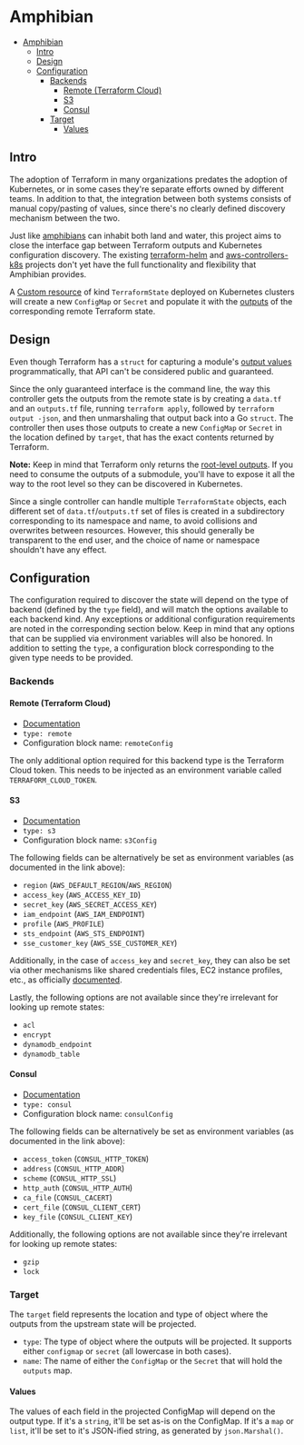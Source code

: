 # Amphibian

<!-- TOC -->

- [Amphibian](#amphibian)
  - [Intro](#intro)
  - [Design](#design)
  - [Configuration](#configuration)
    - [Backends](#backends)
      - [Remote (Terraform Cloud)](#remote-terraform-cloud)
      - [S3](#s3)
      - [Consul](#consul)
    - [Target](#target)
      - [Values](#values)

<!-- /TOC -->

## Intro

The adoption of Terraform in many organizations predates the adoption of Kubernetes, or in some cases they're separate efforts owned by different teams. In addition to that, the integration between both systems consists of manual copy/pasting of values, since there's no clearly defined discovery mechanism between the two.

Just like [amphibians](https://en.wikipedia.org/wiki/Amphibian) can inhabit both land and water, this project aims to close the interface gap between Terraform outputs and Kubernetes configuration discovery. The existing [terraform-helm](https://github.com/hashicorp/terraform-helm) and [aws-controllers-k8s](https://github.com/aws/aws-controllers-k8s) projects don't yet have the full functionality and flexibility that Amphibian provides.

A [Custom resource](https://kubernetes.io/docs/concepts/extend-kubernetes/api-extension/custom-resources/) of kind `TerraformState` deployed on Kubernetes clusters will create a new `ConfigMap` or `Secret` and populate it with the [outputs](https://www.terraform.io/docs/configuration/outputs.html) of the corresponding remote Terraform state.

## Design

Even though Terraform has a `struct` for capturing a module's [output values](https://github.com/hashicorp/terraform/blob/v0.13.5/states/output_value.go) programmatically, that API can't be considered public and guaranteed.

Since the only guaranteed interface is the command line, the way this controller gets the outputs from the remote state is by creating a `data.tf` and an `outputs.tf` file, running `terraform apply`, followed by `terraform output -json`, and then unmarshaling that output back into a Go `struct`. The controller then uses those outputs to create a new `ConfigMap` or `Secret` in the location defined by `target`, that has the exact contents returned by Terraform.

**Note:** Keep in mind that Terraform only returns the [root-level outputs](https://registry.terraform.io/providers/hashicorp/terraform/latest/docs/data-sources/remote_state#root-outputs-only). If you need to consume the outputs of a submodule, you'll have to expose it all the way to the root level so they can be discovered in Kubernetes.

Since a single controller can handle multiple `TerraformState` objects, each different set of `data.tf`/`outputs.tf` set of files is created in a subdirectory corresponding to its namespace and name, to avoid collisions and overwrites between resources. However, this should generally be transparent to the end user, and the choice of name or namespace shouldn't have any effect.

## Configuration

The configuration required to discover the state will depend on the type of backend (defined by the `type` field), and will match the options available to each backend kind. Any exceptions or additional configuration requirements are noted in the corresponding section below. Keep in mind that any options that can be supplied via environment variables will also be honored. In addition to setting the `type`, a configuration block corresponding to the given type needs to be provided.

### Backends

#### Remote (Terraform Cloud)

- [Documentation](https://www.terraform.io/docs/backends/types/remote.html)
- `type: remote`
- Configuration block name: `remoteConfig`

The only additional option required for this backend type is the Terraform Cloud token. This needs to be injected as an environment variable called `TERRAFORM_CLOUD_TOKEN`.

#### S3

- [Documentation](https://www.terraform.io/docs/backends/types/s3.html)
- `type: s3`
- Configuration block name: `s3Config`

The following fields can be alternatively be set as environment variables (as documented in the link above):

- `region` (`AWS_DEFAULT_REGION`/`AWS_REGION`)
- `access_key` (`AWS_ACCESS_KEY_ID`)
- `secret_key` (`AWS_SECRET_ACCESS_KEY`)
- `iam_endpoint` (`AWS_IAM_ENDPOINT`)
- `profile` (`AWS_PROFILE`)
- `sts_endpoint` (`AWS_STS_ENDPOINT`)
- `sse_customer_key` (`AWS_SSE_CUSTOMER_KEY`)

Additionally, in the case of `access_key` and `secret_key`, they can also be set via other mechanisms like shared credentials files, EC2 instance profiles, etc., as officially [documented](https://docs.aws.amazon.com/sdk-for-java/v1/developer-guide/credentials.html).

Lastly, the following options are not available since they're irrelevant for looking up remote states:

- `acl`
- `encrypt`
- `dynamodb_endpoint`
- `dynamodb_table`

#### Consul

- [Documentation](https://www.terraform.io/docs/backends/types/consul.html)
- `type: consul`
- Configuration block name: `consulConfig`

The following fields can be alternatively be set as environment variables (as documented in the link above):

- `access_token` (`CONSUL_HTTP_TOKEN`)
- `address` (`CONSUL_HTTP_ADDR`)
- `scheme` (`CONSUL_HTTP_SSL`)
- `http_auth` (`CONSUL_HTTP_AUTH`)
- `ca_file` (`CONSUL_CACERT`)
- `cert_file` (`CONSUL_CLIENT_CERT`)
- `key_file` (`CONSUL_CLIENT_KEY`)

Additionally, the following options are not available since they're irrelevant for looking up remote states:

- `gzip`
- `lock`

### Target

The `target` field represents the location and type of object where the outputs from the upstream state will be projected.

- `type`: The type of object where the outputs will be projected. It supports either `configmap` or `secret` (all lowercase in both cases).
- `name`: The name of either the `ConfigMap` or the `Secret` that will hold the `outputs` map.

#### Values

The values of each field in the projected ConfigMap will depend on the output type. If it's a `string`, it'll be set as-is on the ConfigMap. If it's a `map` or `list`, it'll be set to it's JSON-ified string, as generated by `json.Marshal()`.